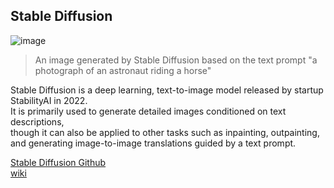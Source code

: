 ## Stable Diffusion

![image](https://user-images.githubusercontent.com/50016477/193958161-4f6c43e8-8684-44a6-99a5-c3ddbc78e6ef.png)  
> An image generated by Stable Diffusion based on the text prompt "a photograph of an astronaut riding a horse"  

Stable Diffusion is a deep learning, text-to-image model released by startup StabilityAI in 2022.  
It is primarily used to generate detailed images conditioned on text descriptions,  
though it can also be applied to other tasks such as inpainting, outpainting,  
and generating image-to-image translations guided by a text prompt.  

[Stable Diffusion Github](https://github.com/CompVis/stable-diffusion)  
[wiki](https://en.wikipedia.org/wiki/Stable_Diffusion)  
